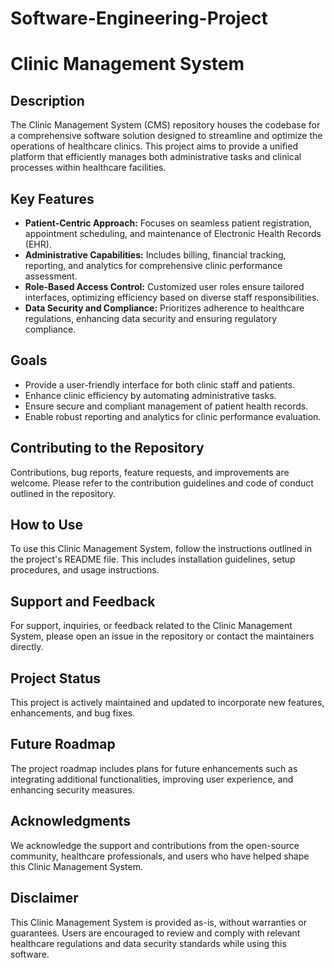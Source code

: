 # Software-Engineering-Project


# Clinic Management System

## Description
The Clinic Management System (CMS) repository houses the codebase for a comprehensive software solution designed to streamline and optimize the operations of healthcare clinics. This project aims to provide a unified platform that efficiently manages both administrative tasks and clinical processes within healthcare facilities.

## Key Features
- **Patient-Centric Approach:** Focuses on seamless patient registration, appointment scheduling, and maintenance of Electronic Health Records (EHR).
- **Administrative Capabilities:** Includes billing, financial tracking, reporting, and analytics for comprehensive clinic performance assessment.
- **Role-Based Access Control:** Customized user roles ensure tailored interfaces, optimizing efficiency based on diverse staff responsibilities.
- **Data Security and Compliance:** Prioritizes adherence to healthcare regulations, enhancing data security and ensuring regulatory compliance.


## Goals
- Provide a user-friendly interface for both clinic staff and patients.
- Enhance clinic efficiency by automating administrative tasks.
- Ensure secure and compliant management of patient health records.
- Enable robust reporting and analytics for clinic performance evaluation.

## Contributing to the Repository
Contributions, bug reports, feature requests, and improvements are welcome. Please refer to the contribution guidelines and code of conduct outlined in the repository.

## How to Use
To use this Clinic Management System, follow the instructions outlined in the project's README file. This includes installation guidelines, setup procedures, and usage instructions.


## Support and Feedback
For support, inquiries, or feedback related to the Clinic Management System, please open an issue in the repository or contact the maintainers directly.

## Project Status
This project is actively maintained and updated to incorporate new features, enhancements, and bug fixes.

## Future Roadmap
The project roadmap includes plans for future enhancements such as integrating additional functionalities, improving user experience, and enhancing security measures.

## Acknowledgments
We acknowledge the support and contributions from the open-source community, healthcare professionals, and users who have helped shape this Clinic Management System.

## Disclaimer
This Clinic Management System is provided as-is, without warranties or guarantees. Users are encouraged to review and comply with relevant healthcare regulations and data security standards while using this software.
